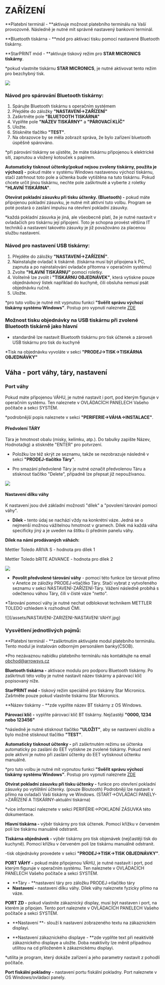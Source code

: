 # ZAŘÍZENÍ

**Platební terminál - **aktivuje možnost platebního terminálu na Vaší provozovně. Následně je nutné mít správně nastavený bankovní terminál.

**Bluetooth tiskárna - **mód pro aktivaci tisku pomocí nastavené Bluetooth tiskárny.

**StarPRINT mód - **aktivuje tiskový režim pro **STAR MICRONICS tiskárny**.

\*pokud vlastníte tiskárnu **STAR MICRONICS**, je nutné aktivovat tento režim pro bezchybný tisk.

![](/assets/NASTAVENI-ZARIZENI2.jpg)

### Návod pro spárování Bluetooth tiskárny:

1. Spárujte Bluetooth tiskárnu s operačním systémem
2. Přejděte do záložky **"NASTAVENÍ-&gt;ZAŘÍZENÍ"**
3. Zaškrtněte pole **"BLUETOOTH TISKÁRNA"**
4. Vyplňte pole **"NÁZEV TISKÁRNY"** a **"PÁROVACÍ KLÍČ"**
5. Uložte.
6. Stiskněte tlačítko **"TEST"**.
7. Na obrazovce by se měla zobrazit správa, že bylo zařízení bluetooth úspěšně spárováno.

\*při párování tiskárny se ujistěte, že máte tiskárnu připojenou k elektrické síti, zapnutou a vložený kotouček s papírem.

**Automaticky tisknout účtenky\(pokud nejsou zvoleny tiskárny, použita je výchozí\) -** pokud máte v systému Windows nastavenou výchozí tiskárnu, stačí zatrhnout toto pole a účtenka bude vytištěna na tuto tiskárnu. Pokud chcete určit jinou tiskárnu, nechte pole zaškrtnuté a vyberte z roletky **"HLAVNÍ TISKÁRNA"**.

**Otevírat pokladní zásuvku při tisku účtenky. \(Bluetooth\) -** pokud máte připojenou pokladní zásuvku, je nutné mít aktivní tuto volbu. Program se poté postará o zaslání impulsu na otevření pokladní zásuvky.

\*každá pokladní zásuvka je jiná, ale všeobecně platí, že je nutné nastavit v ovladačích pro tiskárnu její připojení. Toto je schopna provést většina IT techniků a nastavení takovéto zásuvky je již považováno za placenou službu nastavení.

### Návod pro nastavení USB tiskárny:

1. Přejděte do záložky **"NASTAVENÍ-&gt;ZAŘÍZENÍ"**.
2. Nainstalujte ovladač k tiskárně. \(tiskárna musí být připojena k PC, zapnuta a po nainstalování ovladače přítomna v operačním systému\)
3. Zvolte **"HLAVNÍ TISKÁRNU"** pomocí roletky.
4. Volitelně lze zvolit i **"TISKÁRNU OBJEDNÁVEK"**, která vytiskne pouze objednávkový lístek například do kuchyně, čili obsluha nemusí psát objednávku ručně.
5. Uložte.

\*pro tuto volbu je nutné mít vypnutou funkci **"Svěřit správu výchozí tiskárny systému Windows"**. Postup pro vypnutí naleznete [ZDE](https://support.microsoft.com/cs-cz/help/4028622/windows-10-how-to-set-a-default-printer)

### Možnost tisku objednávky na USB tiskárnu při zvolené Bluetooth tiskárně jako hlavní

* standardně lze nastavit Bluetooth tiskárnu pro tisk účtenek a zároveň USB tiskárnu pro tisk do kuchyně

\*Tisk na objednávku vyvoláte v sekci **"PRODEJ-&gt;TISK-&gt;TISKÁRNA OBJEDNÁVKY"**

## Váha - port váhy, táry, nastavení

### **Port váhy**

Pokud máte připojenou VÁHU, je nutné nastavit i port, pod kterým figuruje v operačním systému. Ten naleznete v OVLÁDACÍCH PANELECH Vašeho počítače a sekci SYSTÉM.

\*podrobnější popis naleznete v sekci **"PERIFERIE-&gt;VÁHA-&gt;INSTALACE"**.

#### Předvolení TÁRY

Tára je hmotnost obalu \(misky, kelímku, atp.\). Do tabulky zapište Název, Hodnota\(kg\) a stiskněte "ENTER" pro potvrzení.

* Položku lze též skrýt ze seznamu, takže se nezobrazuje následně v sekci **"PRODEJ-tlačítko Táry"**.

* Pro smazání předvolené Táry je nutné označit předvolenou Táru a stisknout tlačítko "Delete", případně lze přepsat již nepoužívanou.

![](/assets/NASTAVENI-ZARIZENI-TARY.jpg)

#### **Nastavení dílku váhy**

K nastavení jsou dvě základní možnosti "dílek" a "povolení tárování pomocí váhy".

* **Dílek -** tento údaj se nachází vždy na konkrétní váze. Jedná se o nejmenší možnou vážitelnou hmotnost v gramech. Dílek má každá váha specificky jiný a je uveden na štítku či předním panelu váhy.

**Dílek na námi prodávaných váhách:**

Mettler Toledo ARIVA S - hodnota pro dílek 1

Mettler Toledo bRITE ADVANCE - hodnota pro dílek 2

![](/assets/NASTAVENI-ZARIZENI-NASTAVENI-DILEK2.jpg)

* **Povolit předvolené tárování váhy** - pomocí této funkce lze tárovat přímo v Anetce ze záložky PRODEJ-&gt;tlačítko Táry. Stačí vybrat z vytvořeného seznamu v sekci NASTAVENÍ-ZAŘÍZENÍ-Táry. Vážení následně probíhá s odečtenou váhou Táry, čili v čisté váze "netto".

\*Tárování pomocí váhy je nutné nechat odblokovat technikem METTLER TOLEDO vzhledem k rozhodnutí ČMI.

![](/assets/NASTAVENI-ZARIZENI-NASTAVENI VAHY.jpg)

### **Vysvětlení jednotlivých pojmů:**

**Platební terminál - **zaškrtnutím aktivujete modul platebního terminálu. Tento modul je instalován odborným personálem banky\(ČSOB\).

\*Pro nezávaznou nabídku platebního terminálu nás kontaktujte na email obchod@arrowsys.cz

**Bluetooth tiskárna -** aktivace modulu pro podporu Bluetooth tiskárny. Po zaškrtnutí této volby je nutné nastavit název tiskárny a párovací klíč popisovaný níže.

**StarPRINT mód -** tiskový režim speciálně pro tiskárny Star Micronics. Zašrtněte pouze pokud vlastníte tiskárnu Star Micronics.

**Název tiskárny - **zde vyplňte název BT tiskárny z OS Windows.

**Párovací klíč -** vyplňte párovací klíč BT tiskárny. Nejčastěji **"0000, 1234 nebo 123456"**

\*následně je nutné stisknout tlačítko **"ULOŽIT"**, aby se nastavení uložilo a bylo možné stisknout tlačítko **"TEST"**.

**Automaticky tisknout účtenky -** při zaškrtnutém režimu se účtenka automaticky po zaslání do EET vytiskne ze zvolené tiskárny. Pokud není pole aktivní je nutno při zaslání účtenky do EET vytisknout účtenku manuálně.

\*pro tuto volbu je nutné mít vypnutou funkci **"Svěřit správu výchozí tiskárny systému Windows"**. Postup pro vypnutí naleznete [ZDE](https://support.microsoft.com/cs-cz/help/4028622/windows-10-how-to-set-a-default-printer)

**Otvírat pokladní zásuvku při tisku účtenky -** funkce pro otevření pokladní zásuvky po vytištění účtenky. \(pouze Bloutooth\) Podrobněji lze nastavit v přímo na ovladači Vaši tiskárny ve Windows. \(START-&gt;OVLÁDACÍ PANELY-&gt;ZAŘÍZENÍ A TISKÁRNY-aktuální tiskárna\)

\*více informací naleznete v sekci PERIFÉRIE-&gt;POKLADNÍ ZÁSUVKA této dokumentace.

**Hlavní tiskárna -** výběr tiskárny pro tisk účtenek. Pomocí křížku v červeném poli lze tiskárnu manuálně odstranit.

**Tiskárna objednávek -** výběr tiskárny pro tisk objenávek \(nejčastěji tisk do kuchyně\). Pomocí křížku v červeném poli lze tiskárnu manuálně odstranit.

-tisk objednávky provedete v sekci **"PRODEJ-&gt;TISK-&gt;TISK OBJEDNÁVKY"**.

**PORT VÁHY -** pokud máte připojenou VÁHU, je nutné nastavit i port, pod kterým figuruje v operačním systému. Ten naleznete v OVLÁDACÍCH PANELECH Vašeho počítače a sekci SYSTÉM.

* **Táry - **nastavení táry pro záložku PRODEJ-&gt;tlačítko táry
* **Nastavení -** nastavení dílku váhy. Dílek váhy naleznete fyzicky přímo na váze.

**PORT ZD -** pokud vlastníte zákaznický display, musí být nastaven i port, na kterém je připojen. Tento port naleznete v OVLÁDACÍCH PANELECH Vašeho počítače a sekci SYSTÉM.

* **Nastavení **- slouží k nastavení zobrazeného textu na zákaznickém displayi.

* **Nastavení zákaznického displaye - **zde vyplňte text při neaktivitě zákaznického displaye a uložte. Doba neaktivity lze měnit případnou utilitou na cd přiloženém k zákaznickému displayi.

\*utilita je program, který dokáže zařízení a jeho parametry nastavit z pohodlí počítače.

**Port fiskální pokladny -** nastavení portu fiskální pokladny. Port naleznete v OS Windows/ovládací panely.

